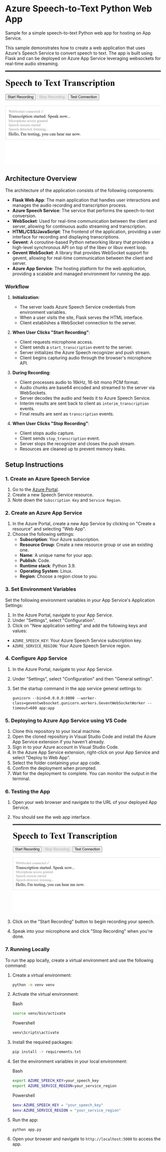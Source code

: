 # Azure Speech-to-Text Python Web App

Sample for a simple speech-to-text Python web app for hosting on App Service.

This sample demonstrates how to create a web application that uses Azure's Speech Service to convert speech to text. The app is built using Flask and can be deployed on Azure App Service leveraging websockets for real-time audio streaming.

![Speech-to-Text Web App](images/image.png)

## Architecture Overview
The architecture of the application consists of the following components:
- **Flask Web App**: The main application that handles user interactions and manages the audio recording and transcription process.
- **Azure Speech Service**: The service that performs the speech-to-text conversion.
- **WebSocket**: Used for real-time communication between the client and server, allowing for continuous audio streaming and transcription.
- **HTML/CSS/JavaScript**: The frontend of the application, providing a user interface for recording and displaying transcriptions.
- **Gevent**: A coroutine-based Python networking library that provides a high-level synchronous API on top of the libev or libuv event loop.
- **Gevent WebSocket**: A library that provides WebSocket support for gevent, allowing for real-time communication between the client and server.
- **Azure App Service**: The hosting platform for the web application, providing a scalable and managed environment for running the app.

### Workflow

1. **Initialization**:
    - The server loads Azure Speech Service credentials from environment variables.
    - When a user visits the site, Flask serves the HTML interface.
    - Client establishes a WebSocket connection to the server.

2. **When User Clicks "Start Recording"**:
    - Client requests microphone access.
    - Client sends a `start_transcription` event to the server.
    - Server initializes the Azure Speech recognizer and push stream.
    - Client begins capturing audio through the browser's microphone API.

3. **During Recording**:
    - Client processes audio to 16kHz, 16-bit mono PCM format.
    - Audio chunks are base64 encoded and streamed to the server via WebSockets.
    - Server decodes the audio and feeds it to Azure Speech Service.
    - Interim results are sent back to client as `interim_transcription` events.
    - Final results are sent as `transcription` events.

4. **When User Clicks "Stop Recording"**:
    - Client stops audio capture.
    - Client sends `stop_transcription` event.
    - Server stops the recognizer and closes the push stream.
    - Resources are cleaned up to prevent memory leaks.


## Setup Instructions

### 1. Create an Azure Speech Service

1. Go to the [Azure Portal](https://portal.azure.com/).
2. Create a new Speech Service resource.
3. Note down the `Subscription Key` and `Service Region`.

### 2. Create an Azure App Service
1. In the Azure Portal, create a new App Service by clicking on "Create a resource" and selecting "Web App".
2. Choose the following settings:
   - **Subscription**: Your Azure subscription.
   - **Resource Group**: Create a new resource group or use an existing one.
   - **Name**: A unique name for your app.
   - **Publish**: Code.
   - **Runtime stack**: Python 3.9.
   - **Operating System**: Linux.
   - **Region**: Choose a region close to you.


### 3. Set Environment Variables

Set the following environment variables in your App Service's Application Settings:

1. In the Azure Portal, navigate to your App Service.
2. Under "Settings", select "Configuration".
3. Click on "New application setting" and add the following keys and values:
- `AZURE_SPEECH_KEY`: Your Azure Speech Service subscription key.
- `AZURE_SERVICE_REGION`: Your Azure Speech Service region.

### 4. Configure App Service

1. In the Azure Portal, navigate to your App Service.
2. Under "Settings", select "Configuration" and then "General settings".
4. Set the startup command in the app service general settings to:

   ```
   gunicorn --bind=0.0.0.0:8000 --worker-class=geventwebsocket.gunicorn.workers.GeventWebSocketWorker --timeout=600 app:app
   ```

### 5. Deploying to Azure App Service using VS Code
1. Clone this repository to your local machine.
2. Open the cloned repository in Visual Studio Code and install the Azure App Service extension if you haven't already.
3. Sign in to your Azure account in Visual Studio Code.
4. In the Azure App Service extension, right-click on your App Service and select "Deploy to Web App".
5. Select the folder containing your app code.
6. Confirm the deployment when prompted.
7. Wait for the deployment to complete. You can monitor the output in the terminal.

### 6. Testing the App
1. Open your web browser and navigate to the URL of your deployed App Service.
2. You should see the web app interface.

    ![Speech-to-Text Web App Interface](images/image.png)

3. Click on the "Start Recording" button to begin recording your speech.
4. Speak into your microphone and click "Stop Recording" when
    you're done.




### 7. Running Locally

To run the app locally, create a virtual environment and use the following command:
1. Create a virtual environment:
    ```bash
    python -m venv venv
    ```
2. Activate the virtual environment:

    Bash

    ```bash
    source venv/bin/activate
    ```

    Powershell

    ```powershell
    venv\Scripts\activate
    ```

2. Install the required packages:
    ```bash
    pip install -r requirements.txt
    ```

3. Set the environment variables in your local environment:

    Bash

    ```bash
    export AZURE_SPEECH_KEY=your_speech_key
    export AZURE_SERVICE_REGION=your_service_region
    ```

    Powershell

    ```Powershell
    $env:AZURE_SPEECH_KEY = "your_speech_key"
    $env:AZURE_SERVICE_REGION = "your_service_region"
    ```

4. Run the app:
    ```bash
    python app.py
    ```
5. Open your browser and navigate to `http://localhost:5000` to access the app.




